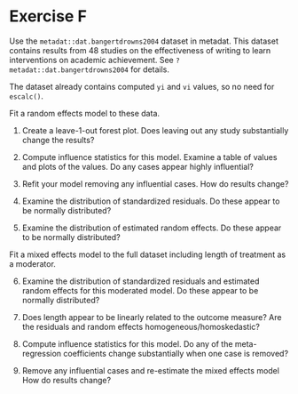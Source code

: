 # Exercise F

Use the `metadat::dat.bangertdrowns2004` dataset in metadat. 
This dataset contains results from 48 studies on the 
effectiveness of writing to learn interventions on academic achievement.
See `?metadat::dat.bangertdrowns2004` for details.

The dataset already contains computed `yi` and `vi` values, so no need for `escalc()`.

Fit a random effects model to these data.

  1. Create a leave-1-out forest plot.
     Does leaving out any study substantially change the results?
     
  2. Compute influence statistics for this model.
     Examine a table of values and plots of the values.
     Do any cases appear highly influential?
  
  3. Refit your model removing any influential cases.
     How do results change?
     
  4. Examine the distribution of standardized residuals.
     Do these appear to be normally distributed?
     
  5. Examine the distribution of estimated random effects.
     Do these appear to be normally distributed?
     
Fit a mixed effects model to the full dataset including length of treatment as
a moderator. 

  6. Examine the distribution of standardized residuals and 
     estimated random effects for this moderated model.
     Do these appear to be normally distributed?
     
  7. Does length appear to be linearly related to the outcome measure?
     Are the residuals and random effects homogeneous/homoskedastic?
  
  8. Compute influence statistics for this model.
     Do any of the meta-regression coefficients change substantially when
     one case is removed?
     
  9. Remove any influential cases and re-estimate the mixed effects model
     How do results change?
     
